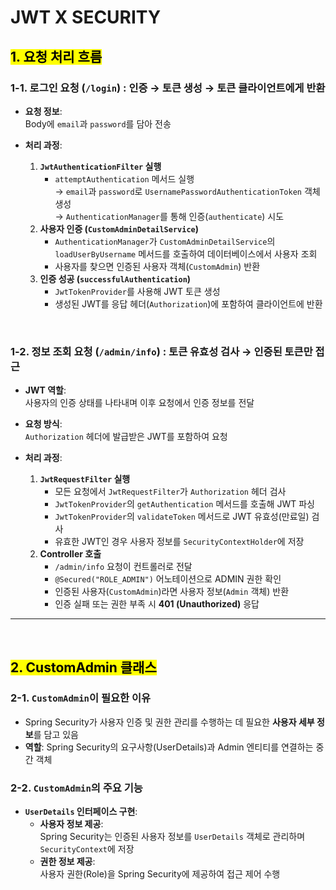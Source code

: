 # JWT X SECURITY

## **<mark>1. 요청 처리 흐름</mark>**

### 1-1. **로그인 요청 (`/login`) : 인증 → 토큰 생성 → 토큰 클라이언트에게 반환**

- **요청 정보**:  
  Body에 `email`과 `password`를 담아 전송

- **처리 과정**:
  1. **`JwtAuthenticationFilter` 실행**  
      - `attemptAuthentication` 메서드 실행  
        → `email`과 `password`로 `UsernamePasswordAuthenticationToken` 객체 생성  
        → `AuthenticationManager`를 통해 인증(`authenticate`) 시도  
  2. **사용자 인증 (`CustomAdminDetailService`)**  
      - `AuthenticationManager`가 `CustomAdminDetailService`의 `loadUserByUsername` 메서드를 호출하여 데이터베이스에서 사용자 조회  
      - 사용자를 찾으면 인증된 사용자 객체(`CustomAdmin`) 반환  
  3. **인증 성공 (`successfulAuthentication`)**  
      - `JwtTokenProvider`를 사용해 JWT 토큰 생성  
      - 생성된 JWT를 응답 헤더(`Authorization`)에 포함하여 클라이언트에 반환  

<br/>

### 1-2. **정보 조회 요청 (`/admin/info`) : 토큰 유효성 검사 → 인증된 토큰만 접근**

- **JWT 역할**:  
  사용자의 인증 상태를 나타내며 이후 요청에서 인증 정보를 전달

- **요청 방식**:  
  `Authorization` 헤더에 발급받은 JWT를 포함하여 요청

- **처리 과정**:
  1. **`JwtRequestFilter` 실행**  
      - 모든 요청에서 `JwtRequestFilter`가 `Authorization` 헤더 검사  
      - `JwtTokenProvider`의 `getAuthentication` 메서드를 호출해 JWT 파싱  
      - `JwtTokenProvider`의 `validateToken` 메서드로 JWT 유효성(만료일) 검사  
      - 유효한 JWT인 경우 사용자 정보를 `SecurityContextHolder`에 저장  
  2. **Controller 호출**  
      - `/admin/info` 요청이 컨트롤러로 전달  
      - `@Secured("ROLE_ADMIN")` 어노테이션으로 ADMIN 권한 확인  
      - 인증된 사용자(`CustomAdmin`)라면 사용자 정보(`Admin` 객체) 반환  
      - 인증 실패 또는 권한 부족 시 **401 (Unauthorized)** 응답  

---

<br/>

## **<mark>2. CustomAdmin 클래스</mark>**

### 2-1. **`CustomAdmin`이 필요한 이유**

- Spring Security가 사용자 인증 및 권한 관리를 수행하는 데 필요한 **사용자 세부 정보**를 담고 있음  
- **역할**: Spring Security의 요구사항(UserDetails)과 Admin 엔티티를 연결하는 중간 객체  

### 2-2. **`CustomAdmin`의 주요 기능**

- **`UserDetails` 인터페이스 구현**:
  - **사용자 정보 제공**:  
    Spring Security는 인증된 사용자 정보를 `UserDetails` 객체로 관리하며 `SecurityContext`에 저장  
  - **권한 정보 제공**:  
    사용자 권한(Role)을 Spring Security에 제공하여 접근 제어 수행  
